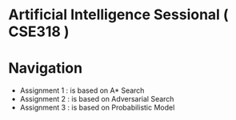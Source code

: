 # Artificial Intelligence Sessional ( CSE318 )
# Navigation
- Assignment 1 : is based on A* Search
- Assignment 2 : is based on Adversarial Search
- Assignment 3 : is based on Probabilistic Model
